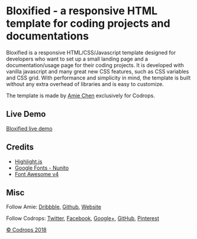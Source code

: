 # Bloxified - a responsive HTML template for coding projects and documentations

Bloxified is a responsive HTML/CSS/Javascript template designed for developers who want to set up a small landing page and a documentation/usage page for their coding projects. It is developed with vanilla javascript and many great new CSS features, such as CSS variables and CSS grid. With performance and simplicity in mind, the template is built without any extra overhead of libraries and is easy to customize.

The template is made by [Amie Chen](http://amie-chen.com) exclusively for Codrops.

## Live Demo
[Bloxified live demo](https://tympanus.net/codrops/?p=33686)

## Credits
*   [Highlight.js](https://highlightjs.org/)
*   [Google Fonts - Nunito](https://fonts.google.com/specimen/Nunito+Sans)
*   [Font Awesome v4](http://fontawesome.io/)

## Misc

Follow Amie: [Dribbble](http://www.dribbble.com/amiechen01), [Github](https://github.com/amiechen), [Website](http://amie-chen.com/)

Follow Codrops: [Twitter](http://www.twitter.com/codrops), [Facebook](http://www.facebook.com/pages/Codrops/159107397912), [Google+](https://plus.google.com/101095823814290637419), [GitHub](https://github.com/codrops), [Pinterest](http://www.pinterest.com/codrops/)

[© Codrops 2018](http://www.codrops.com)

